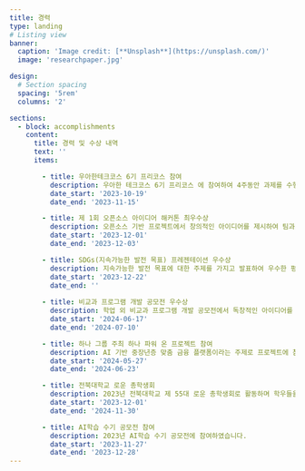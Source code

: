 ```yaml
---
title: 경력
type: landing
# Listing view
banner:
  caption: 'Image credit: [**Unsplash**](https://unsplash.com/)'
  image: 'researchpaper.jpg'

design:
  # Section spacing
  spacing: '5rem'
  columns: '2'

sections:
  - block: accomplishments
    content:
      title: 경력 및 수상 내역
      text: ''
      items:

        - title: 우아한테크코스 6기 프리코스 참여
          description: 우아한 테크코스 6기 프리코스 에 참여하여 4주동안 과제를 수행하였습니다.
          date_start: '2023-10-19'
          date_end: '2023-11-15'

        - title: 제 1회 오픈소스 아이디어 해커톤 최우수상
          description: 오픈소스 기반 프로젝트에서 창의적인 아이디어를 제시하여 팀과 함께 최우수상을 수상하였습니다.
          date_start: '2023-12-01'
          date_end: '2023-12-03'

        - title: SDGs(지속가능한 발전 목표) 프레젠테이션 우수상
          description: 지속가능한 발전 목표에 대한 주제를 가지고 발표하여 우수한 평가를 받아 우수상을 수상하였습니다.
          date_start: '2023-12-22'
          date_end: ''
          
        - title: 비교과 프로그램 개발 공모전 우수상
          description: 학업 외 비교과 프로그램 개발 공모전에서 독창적인 아이디어를 통해 우수상을 수상하였습니다.
          date_start: '2024-06-17'
          date_end: '2024-07-10'

        - title: 하나 그룹 주최 하나 파워 온 프로젝트 참여
          description: AI 기반 중장년층 맞춤 금융 플랫폼이라는 주제로 프로젝트에 참여하였습니다.
          date_start: '2024-05-27'
          date_end: '2024-06-23'

        - title: 전북대학교 로운 총학생회
          description: 2023년 전북대학교 제 55대 로운 총학생회로 활동하며 학우들을 위헤 일하는 한 해를 보냈습니다.
          date_start: '2023-12-01'
          date_end: '2024-11-30'

        - title: AI학습 수기 공모전 참여
          description: 2023년 AI학습 수기 공모전에 참여하였습니다.
          date_start: '2023-11-27'
          date_end: '2023-12-28'
---
```



